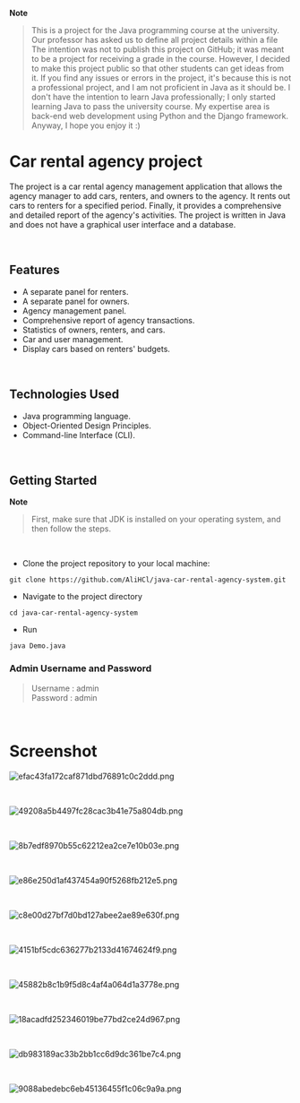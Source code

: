 **Note**

>This is a project for the Java programming course at the university. Our professor has asked us to define all project details within a file The intention was not to publish this project on GitHub; it was meant to be a project for receiving a grade in the course. However, I decided to make this project public so that other students can get ideas from it. If you find any issues or errors in the project, it's because this is not a professional project, and I am not proficient in Java as it should be. I don't have the intention to learn Java professionally; I only started learning Java to pass the university course. My expertise area is back-end web development using Python and the Django framework. Anyway, I hope you enjoy it :)

# Car rental agency project
The project is a car rental agency management application that allows the agency manager to add cars, renters, and owners to the agency. It rents out cars to renters for a specified period. Finally, it provides a comprehensive and detailed report of the agency's activities. The project is written in Java and does not have a graphical user interface and a database.

<br>

## Features

- A separate panel for renters.
- A separate panel for owners.
- Agency management panel.
- Comprehensive report of agency transactions.
- Statistics of owners, renters, and cars.
- Car and user management.
- Display cars based on renters' budgets.
<br>

## Technologies Used

- Java programming language.
- Object-Oriented Design Principles.
- Command-line Interface (CLI).
<br>

## Getting Started

**Note**
>First, make sure that JDK is installed on your operating system, and then follow the steps.
<br>

- Clone the project repository to your local machine:

```shell
git clone https://github.com/AliHCl/java-car-rental-agency-system.git
```
- Navigate to the project directory
```shell
cd java-car-rental-agency-system
```
- Run
```shell
java Demo.java
```


### Admin Username and Password 

>Username : admin <br>
Password : admin
<br>

# Screenshot
![efac43fa172caf871dbd76891c0c2ddd.png](https://imgtr.ee/images/2023/09/21/efac43fa172caf871dbd76891c0c2ddd.png)

<br>

![49208a5b4497fc28cac3b41e75a804db.png](https://imgtr.ee/images/2023/09/21/49208a5b4497fc28cac3b41e75a804db.png)

<br>

![8b7edf8970b55c62212ea2ce7e10b03e.png](https://imgtr.ee/images/2023/09/21/8b7edf8970b55c62212ea2ce7e10b03e.png)

<br>

![e86e250d1af437454a90f5268fb212e5.png](https://imgtr.ee/images/2023/09/21/e86e250d1af437454a90f5268fb212e5.png)

<br>

![c8e00d27bf7d0bd127abee2ae89e630f.png](https://imgtr.ee/images/2023/09/21/c8e00d27bf7d0bd127abee2ae89e630f.png)

<br>

![4151bf5cdc636277b2133d41674624f9.png](https://imgtr.ee/images/2023/09/21/4151bf5cdc636277b2133d41674624f9.png)

<br>

![45882b8c1b9f5d8c4af4a064d1a3778e.png](https://imgtr.ee/images/2023/09/21/45882b8c1b9f5d8c4af4a064d1a3778e.png)

<br>

![18acadfd252346019be77bd2ce24d967.png](https://imgtr.ee/images/2023/09/21/18acadfd252346019be77bd2ce24d967.png)

<br>

![db983189ac33b2bb1cc6d9dc361be7c4.png](https://imgtr.ee/images/2023/09/21/db983189ac33b2bb1cc6d9dc361be7c4.png)

<br>

![9088abedebc6eb45136455f1c06c9a9a.png](https://imgtr.ee/images/2023/09/21/9088abedebc6eb45136455f1c06c9a9a.png)

<br>
